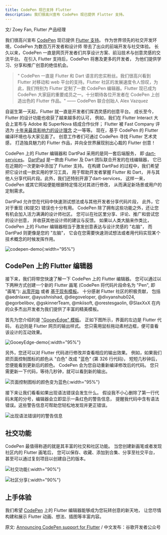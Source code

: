 ```yaml
---
title: CodePen 现已支持 Flutter
description: 我们很高兴宣布 CodePen 现已提供 Flutter 支持。
---
```


文/ Zoey Fan, Flutter 产品经理

我们很高兴宣布 [CodePen](http://codepen.io/) 现已提供
[Flutter 支持](https://codepen.io/flutter)。
作为世界领先的社交开发环境，CodePen 为数百万开发者和设计师
带去了出众的前端开发与社交体验。
长久以来，CodePen 一直是网页开发者们共享设计方案、前沿技术与创意灵感的交流平台。
在引入 Flutter 支持后，CodePen 将惠及更多的开发者，
为他们提供学习、分享和推广创意的绝佳机会。

> " CodePen 一直是 Flutter 和 Dart 语言的忠实粉丝。我们很高兴看到 Flutter 对移动和 web 平台的支持。Flutter 社区的发展速度令人惊叹，为此，我们特别为 Flutter 定制了一款 CodePen 编辑器。Flutter 现已成为 CodePen 大家庭的重要成员之一。十分期待各位开发者在 CodePen 上创造出色的 Flutter 作品。"
—— CodePen 联合创始人 Alex Vazquez

自诞生第一天起，Flutter 就一直是开发者们挥洒灵感的创意平台。
成长至今，Flutter 的设计功能也收获了越来越多的认可，
例如，我们在 Flutter Interact 大会上宣布与 Adobe 和 SuperNova 结成合作伙伴；
Flutter 被 Fast Company 评选为
[十年来最具影响力的设计理念](https://www.fastcompany.com/90442092/the-14-most-important-design-ideas-of-the-decade-according-to-the-experts )
之一等等。
现在，基于 CodePen 的 Flutter 编译环境也与大家见面了。
创意工作者们可通过 CodePen 寻找 Flutter 艺术灵感，
打造独具魅力的 Flutter 作品，并向全世界展现别出心裁的 Flutter 创意！

CodePen 上的 Flutter 编辑器和 DartPad 采用的是同一套后端服务，
即 [dart-services](https://github.com/dart-lang/dart-services)。
[DartPad](https://dartpad.cn) 是一款由 Flutter 及 Dart 团队联合开发的在线编辑器，
它已在近期的一次更新中添加了 Flutter 支持。
在构建 DartPad 的过程中，我们希望把它设计成一款实用的学习工具，
用于帮助开发者掌握 Flutter 和 Dart，
并与其他人分享代码片段。此外，我们还特别开源了dart-services，
这样一来，CodePen 或其它网站便能根据特定情况对其进行修改，
从而满足新场景或用户的定制需求。

DartPad 允许您在代码中快速测试想法或与其他开发者分享代码片段，
此外，它对于重现 (和提交) 错误也十分有用。
CodePen 除了拥有这些功能之外，还让您有机会加入活力满满的设计师社区。
您可以在社区里分享、评论、推广和尝试您的设计创意，
并收获其他设计师的建议与反馈。
如果以人类大脑来作类比，
CodePen 上的 Flutter 编辑器相当于激发创意表达与设计灵感的 "右脑"，
而 DartPad 则更像是您的 "左脑"，
它会在您需要快速测试想法或者用代码实现某个技术概念的时候发挥作用。

![codepen-demo](https://files.flutter-io.cn/posts/flutter-cn/2020/announcing-codepen-support-for-flutter/codepen-demo.gif){:width="95%"}

## CodePen 上的 Flutter 编辑器

接下来，我们将带您快速了解一下 CodePen 上的 Flutter 编辑器。
您可以通过以下两种方式创建一个新的 Flutter 画笔 
(CodePen 将代码片段命名为 "Pen", 即 "画笔"): 
[从零开始](https://codepen.io/pen/editor/flutter) 或者
[基于现有模板](https://codepen.io/topic/flutter/templates)。
十分感谢 Flutter 社区的积极贡献，
包括 @aednlaxer, @ayushnishad, @diegoveloper, @divyanshub024, @egorbelibov, @gskinnerTeam, @mkiisoft, @orestesgaolin, @SlaxXxX 
在内的众多杰出开发者为我们提供了丰富的精美模板。

首先为您介绍的是 ["GooeyEdge" 模板](https://codepen.io/zoeyfan/pen/ExVaXGK)。
正如下图所示，界面的左边是 Flutter 代码，
右边则是 Flutter 网页的输出样式。
您只需用鼠标拖动素材边框，便可查看该设计的互动效果。

![GooeyEdge-demo](https://files.flutter-io.cn/posts/flutter-cn/2020/announcing-codepen-support-for-flutter/Gooey-edge-animation.gif){:width="95%"}

另外，您还可以对 Flutter 代码进行修改并查看相应的输出效果。
例如，如果我们把页面控制图标的颜色从 "白色" 改成 "蓝色" (第 326 行代码)，
短短几秒钟后，您便能看到更新后的颜色。
CodePen 会为您自动重新编译修改后的代码。
您只需更新一下代码，等待几秒钟，就可以看到新的输出。

![页面控制图标的颜色变为蓝色](https://files.flutter-io.cn/posts/flutter-cn/2020/announcing-codepen-support-for-flutter/page-control-indicator.png){:width="95%"}

接下来让我们看看如果出现语法错误会发生什么。
假设我不小心删除了第一行代码末尾的分号，编辑器会立即显示一条红色的警告信息，
提醒我代码中含有语法错误。这些警告信息可帮助您轻松地发现并更正错误。

![出现语法错误时的警告信息](https://files.flutter-io.cn/posts/flutter-cn/2020/announcing-codepen-support-for-flutter/debug-codepen.png)

## 社交功能

CodePen 最值得称道的就是其丰富的社交和社区功能。
当您创建新画笔或者发现社区内的 Flutter 画笔后，
您可以保存、收藏、添加到合集、分享至社交平台，
甚至可以通过复刻项目以创建自己的版本。

![社交功能](https://files.flutter-io.cn/posts/flutter-cn/2020/announcing-codepen-support-for-flutter/social1.png){:width="90%"}

![社区分享](https://files.flutter-io.cn/posts/flutter-cn/2020/announcing-codepen-support-for-flutter/social2.png){:width="90%"}

## 上手体验

我们希望 [CodePen](https://codepen.io/flutter) 上的 Flutter 编辑器能够成为您玩转创意的新天地，
让您尽情构建和展示 Flutter 动画、想法、插图等丰富内容。

原文: [Announcing CodePen support for Flutter](https://medium.com/flutter/announcing-codepen-support-for-flutter-bb346406fe50) /
中文发布：谷歌开发者公众号